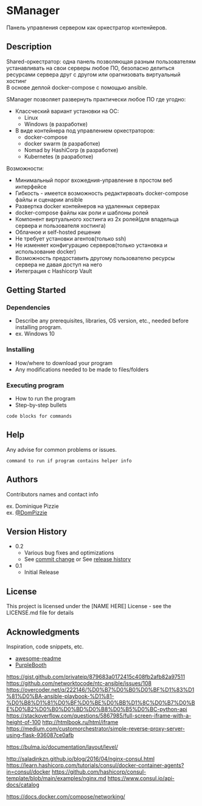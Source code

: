 # SManager

Панель управления сервером как оркестратор контенйеров.

## Description

Shared-оркестратор: одна панель позволяющая разным пользователям устанавливать на свои серверы любое ПО, безопасно делиться ресурсами сервера друг с другом или орагнизовать виртуальный хостинг  
В основе деплой docker-compose с помощью ansible.  

SManager позволяет развернуть практически любое ПО где угодно:

- Классческий вариант установки на ОС:
    * Linux
    * Windows (в разработке)
- В виде контейнера под управлением оркестраторов:
    * docker-compose
    * docker swarm (в разработке)
    * Nomad by HashiCorp (в разработке)
    * Kubernetes (в разработке)

Возможности:

* Минимальный порог вхожедния-управление в простом веб интерфейсе
* Гибкость - имеется возможность редактирвоать docker-compose файлы и сценарии ansible
* Развертка docker контейнеров на удаленных серверах
* docker-compose файлы как роли и шаблоны ролей
* Компонент виртуального хостинга из 2х ролей(для владельца сервера и пользователя хостинга)
* Облачное и self-hosted решение
* Не требует установки агентов(только ssh)
* Не изменяет конфигурацию серверов(только установка и использование docker)
* Возможность предоставить другому пользователю ресурсы сервера не давая доступ на него
* Интеграция с Hashicorp Vault


## Getting Started

### Dependencies

* Describe any prerequisites, libraries, OS version, etc., needed before installing program.
* ex. Windows 10

### Installing

* How/where to download your program
* Any modifications needed to be made to files/folders

### Executing program

* How to run the program
* Step-by-step bullets
```
code blocks for commands
```

## Help

Any advise for common problems or issues.
```
command to run if program contains helper info
```

## Authors

Contributors names and contact info

ex. Dominique Pizzie  
ex. [@DomPizzie](https://twitter.com/dompizzie)

## Version History

* 0.2
    * Various bug fixes and optimizations
    * See [commit change]() or See [release history]()
* 0.1
    * Initial Release

## License

This project is licensed under the [NAME HERE] License - see the LICENSE.md file for details

## Acknowledgments

Inspiration, code snippets, etc.
* [awesome-readme](https://github.com/matiassingers/awesome-readme)
* [PurpleBooth](https://gist.github.com/PurpleBooth/109311bb0361f32d87a2)

https://gist.github.com/privateip/879683a0172415c408fb2afb82a97511
https://github.com/networktocode/ntc-ansible/issues/108
https://overcoder.net/q/222146/%D0%B7%D0%B0%D0%BF%D1%83%D1%81%D0%BA-ansible-playbook-%D1%81-%D0%B8%D1%81%D0%BF%D0%BE%D0%BB%D1%8C%D0%B7%D0%BE%D0%B2%D0%B0%D0%BD%D0%B8%D0%B5%D0%BC-python-api
https://stackoverflow.com/questions/5867985/full-screen-iframe-with-a-height-of-100
http://htmlbook.ru/html/iframe
https://medium.com/customorchestrator/simple-reverse-proxy-server-using-flask-936087ce0afb

https://bulma.io/documentation/layout/level/

http://saladinkzn.github.io/blog/2016/04/nginx-consul.html
https://learn.hashicorp.com/tutorials/consul/docker-container-agents?in=consul/docker
https://github.com/hashicorp/consul-template/blob/main/examples/nginx.md
https://www.consul.io/api-docs/catalog

https://docs.docker.com/compose/networking/